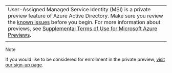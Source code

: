 |  |
|--|
|User-Assigned Managed Service Identity (MSI) is a private preview feature of Azure Active Directory. Make sure you review the [known issues](~/articles/active-directory/pp/msi-known-issues.md) before you begin. For more information about previews, see  [Supplemental Terms of Use for Microsoft Azure Previews](https://azure.microsoft.com/support/legal/preview-supplemental-terms/).|
|  |
>[!NOTE]  
> If you would like to be considered for enrollment in the private preview, [visit our sign-up page](https://aka.ms/azuremsiprivatepreview).


